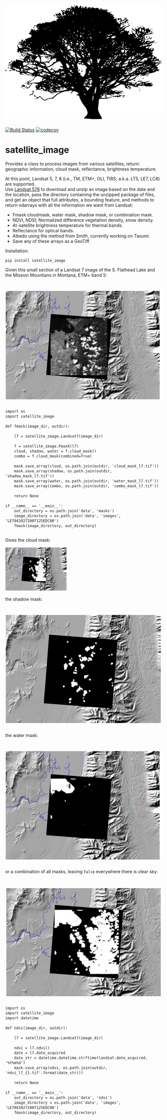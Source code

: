 # ![satellite_image](docs/maple.png)

[![Build Status](https://travis-ci.org/dgketchum/satellite_image.svg?branch=master)](https://travis-ci.org/dgketchum/satellite_image)
[![codecov](https://codecov.io/gh/dgketchum/satellite_image/branch/master/graph/badge.svg)](https://codecov.io/gh/dgketchum/satellite_image)

# satellite_image
Provides a class to process images from various satellites, return: geographic information, 
cloud mask, reflectance, brightness temperature.

At this point, Landsat 5, 7, 8 (i.e., TM, ETM+, OLI, TIRS; a.k.a. LT5, LE7, LC8) are supported.  
Use [Landsat 578](https://github.com/dgketchum/Landsat578) to download and unzip an image based on 
the date and the location, pass the directory containing the unzipped package of files,
and get an object that full attributes, a bounding feature, and methods to return ndarrays 
 with all the information we want from Landsat:

- Fmask cloudmask, water mask, shadow mask, or combination mask.
- NDVI, NDSI; Normalized difference vegetation density, snow density.
- At-satellite brightness temperature for thermal bands.
- Reflectance for optical bands.
- Albedo using the method from Smith, currently working on Tasumi.
- Save any of these arrays as a GeoTiff.

Installation:

```
pip install satellite_image
```

Given this small section of a Landsat 7 image of the S. Flathead Lake and the 
Mission Mountians in Montana, ETM+ band 5:

# ![satellite_image](docs/flathead_b5.png)

```
import os
import satellite_image

def fmask(image_dir, outdir):

    l7 = satellite_image.Landsat7(image_dir)
    
    f = satellite_image.Fmask(l7)
    cloud, shadow, water = f.cloud_mask()
    combo = f.cloud_mask(combined=True)
    
    mask.save_array(cloud, os.path.join(outdir, 'cloud_mask_l7.tif'))
    mask.save_array(shadow, os.path.join(outdir, 'shadow_mask_l7.tif'))
    mask.save_array(water, os.path.join(outdir, 'water_mask_l7.tif'))
    mask.save_array(combo, os.path.join(outdir, 'combo_mask_l7.tif'))
    
    return None
    
if __name__ == '__main__':
    out_directory = os.path.join('data', 'masks')
    image_directory = os.path.join('data', 'images', 'LE70410272007125EDC00')
    fmask(image_directory, out_directory)
    
```

Gives the cloud mask:

<img src="docs/flathead_cloud_mask.png" alt="Drawing" style="width: 200px;"/>

the shadow mask:

# ![satellite_image](docs/flathead_shadow_mask.png)

the water mask:

# ![satellite_image](docs/flathead_water_mask.png)

or a combination of all masks, leaving `False` everywhere there is clear sky:

# ![satellite_image](docs/flathead_combo_mask.png)


```
import os
import satellite_image
import datetime

def ndvi(image_dir, outdir):

    l7 = satellite_image.Landsat7(image_dir)
    
    ndvi = l7.ndvi()
    date = l7.date_acquired
    date_str = datetime.datetime.strftime(landsat.date_acquired, '%Y%m%d')
    mask.save_array(ndvi, os.path.join(outdir, 'ndvi_l7_{}.tif'.format(date_str)))
    
    return None
    
if __name__ == '__main__':
    out_directory = os.path.join('data', 'ndvi')
    image_directory = os.path.join('data', 'images', 'LE70410272007125EDC00')
    fmask(image_directory, out_directory)
    
```